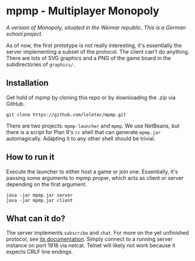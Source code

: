 mpmp - Multiplayer Monopoly
===========================

*A version of Monopoly, situated in the Weimar republic. This is a German school project.*

As of now, the first prototype is not really interesting, it's essentially the server implementing
a subset of the protocol. The client can't do anything. There are lots of SVG graphics and a PNG of
the game board in the subdirectories of `graphics/`.

Installation
------------

Get hold of mpmp by cloning this repo or by downloading the .zip via GitHub.

    git clone https://github.com/leletec/mpmp.git

There are two projects: `mpmp-launcher` and `mpmp`. We use NetBeans, but there is a script for Plan 9's
`rc` shell that can generate `mpmp.jar` automagically. Adapting it to any other shell should be trivial.

How to run it
-------------

Execute the launcher to either host a game or join one. Essentially, it's passing some
arguments to mpmp proper, which acts as client or server depending on the first argument.

    java -jar mpmp.jar server
    java -jar mpmp.jar client

What can it do?
---------------

The server implements `subscribe` and `chat`. For more on the yet unfinished protocol, see
[its documentation](proto.md). Simply connect to a running server instance on port 1918 via
netcat. Telnet will likely not work because it expects CRLF line endings.
